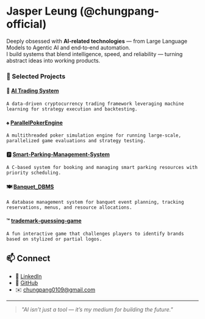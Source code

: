# Jasper Leung (@chungpang-official)

Deeply obsessed with **AI‑related technologies** — from Large Language Models to Agentic AI and end‑to‑end automation.  
I build systems that blend intelligence, speed, and reliability — turning abstract ideas into working products.

### 🚀 Selected Projects
#### 🤖 [AI Trading System](https://github.com/chungpang-official/ai-trading-system)
````plaintext
A data‑driven cryptocurrency trading framework leveraging machine learning for strategy execution and backtesting.
````
#### ♠️ [ParallelPokerEngine](https://github.com/chungpang-official/ParallelPokerEngine)
```plaintext
A multithreaded poker simulation engine for running large‑scale, parallelized game evaluations and strategy testing.
```
#### 🅿️ [Smart‑Parking‑Management‑System](https://github.com/chungpang-official/Smart-Parking-Management-System)
```plaintext
A C‑based system for booking and managing smart parking resources with priority scheduling.
```
#### 🍽 [Banquet_DBMS](https://github.com/chungpang-official/Banquet_DBMS)
```plaintext
A database management system for banquet event planning, tracking reservations, menus, and resource allocations.
```
#### ™️ [trademark‑guessing‑game](https://github.com/chungpang-official/trademark-guessing-game)
```plaintext
A fun interactive game that challenges players to identify brands based on stylized or partial logos.
```
## 📫 Connect
- 💼 [LinkedIn](https://www.linkedin.com/in/jasper-leung-axce3d2y/)
- 🐙 [GitHub](https://github.com/chungpang-official)
- ✉️ chungpang0109@gmail.com

---

> *"AI isn’t just a tool — it’s my medium for building the future."*

